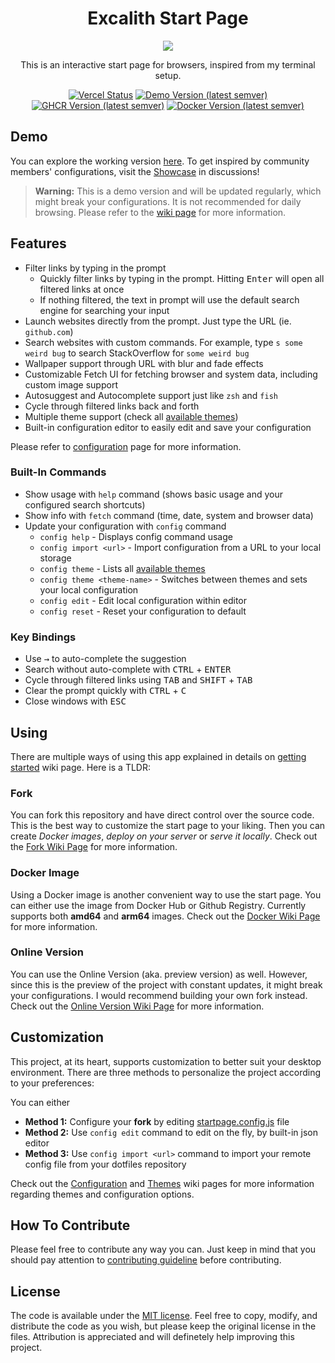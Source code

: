 <div align="center">
	<h1 align="center">Excalith Start Page</h1>
	<img src=".github/startpage.gif" />

This is an interactive start page for browsers, inspired from my terminal setup.

[![Vercel Status](https://therealsujitk-vercel-badge.vercel.app/?app=excalith-start-page)](https://excalith-start-page.vercel.app)
[![Demo Version (latest semver)](https://img.shields.io/github/package-json/v/excalith/excalith-start-page?label=preview)](https://github.com/excalith/excalith-start-page)
[![GHCR Version (latest semver)](https://img.shields.io/github/v/tag/excalith/excalith-start-page?sort=semver&label=ghcr)](https://github.com/excalith/excalith-start-page/pkgs/container/excalith-start-page)
[![Docker Version (latest semver)](https://img.shields.io/docker/v/excalith/start-page?sort=semver&label=docker)](https://hub.docker.com/r/excalith/start-page)

</div>

## Demo

You can explore the working version [here](https://excalith-start-page.vercel.app). To get inspired by community members' configurations, visit the [Showcase](https://github.com/excalith/excalith-start-page/discussions/categories/showcase) in discussions!

> **Warning:** This is a demo version and will be updated regularly, which might break your configurations. It is not recommended for daily browsing. Please refer to the [wiki page](https://github.com/excalith/excalith-start-page/wiki/Getting-Started) for more information.




## Features

- Filter links by typing in the prompt
  - Quickly filter links by typing in the prompt. Hitting <kbd>Enter</kbd> will open all filtered links at once
  - If nothing filtered, the text in prompt will use the default search engine for searching your input
- Launch websites directly from the prompt. Just type the URL (ie. `github.com`)
- Search websites with custom commands. For example, type `s some weird bug` to search StackOverflow for `some weird bug`
- Wallpaper support through URL with blur and fade effects
- Customizable Fetch UI for fetching browser and system data, including custom image support
- Autosuggest and Autocomplete support just like `zsh` and `fish`
- Cycle through filtered links back and forth
- Multiple theme support (check all [available themes](./public/themes/))
- Built-in configuration editor to easily edit and save your configuration

Please refer to [configuration](https://github.com/excalith/excalith-start-page/wiki/Configuration) page for more information.

### Built-In Commands

- Show usage with `help` command (shows basic usage and your configured search shortcuts)
- Show info with `fetch` command (time, date, system and browser data)
- Update your configuration with `config` command
  - `config help` - Displays config command usage
  - `config import <url>` - Import configuration from a URL to your local storage
  - `config theme` - Lists all [available themes](./public/themes/)
  - `config theme <theme-name>` - Switches between themes and sets your local configuration
  - `config edit` - Edit local configuration within editor
  - `config reset` - Reset your configuration to default

### Key Bindings

- Use <kbd>→</kbd> to auto-complete the suggestion
- Search without auto-complete with <kbd>CTRL</kbd> + <kbd>ENTER</kbd>
- Cycle through filtered links using <kbd>TAB</kbd> and <kbd>SHIFT</kbd> + <kbd>TAB</kbd>
- Clear the prompt quickly with <kbd>CTRL</kbd> + <kbd>C</kbd>
- Close windows with <kbd>ESC</kbd>


## Using

There are multiple ways of using this app explained in details on [getting started](https://github.com/excalith/excalith-start-page/wiki/Getting-Started) wiki page. Here is a TLDR:

### Fork

You can fork this repository and have direct control over the source code. This is the best way to customize the start page to your liking. Then you can create *Docker images*, *deploy on your server* or *serve it locally*. Check out the [Fork Wiki Page](https://github.com/excalith/excalith-start-page/wiki/Fork) for more information.

### Docker Image

Using a Docker image is another convenient way to use the start page. You can either use the image from Docker Hub or Github Registry. Currently supports both **amd64** and **arm64** images. Check out the [Docker Wiki Page](https://github.com/excalith/excalith-start-page/wiki/Docker) for more information.

### Online Version
You can use the Online Version (aka. preview version) as well. However, since this is the preview of the project with constant updates, it might break your configurations. I would recommend building your own fork instead. Check out the [Online Version Wiki Page](https://github.com/excalith/excalith-start-page/wiki/Online) for more information.


## Customization

This project, at its heart, supports customization to better suit your desktop environment. There are three methods to personalize the project according to your preferences:

You can either
- **Method 1:** Configure your **fork** by editing [startpage.config.js](https://github.com/excalith/excalith-start-page/blob/main/startpage.config.js) file
- **Method 2:** Use `config edit` command to edit on the fly, by built-in json editor
- **Method 3:** Use `config import <url>` command to import your remote config file from your dotfiles repository
  
Check out the [Configuration](https://github.com/excalith/excalith-start-page/wiki/Configuration) and [Themes](https://github.com/excalith/excalith-start-page/wiki/Themes) wiki pages for more information regarding themes and configuration options.


## How To Contribute

Please feel free to contribute any way you can. Just keep in mind that you should pay attention to [contributing guideline](.github/CONTRIBUTING.md) before contributing.


## License

The code is available under the [MIT license](LICENSE). Feel free to copy, modify, and distribute the code as you wish, but please keep the original license in the files. Attribution is appreciated and will definetely help improving this project.
